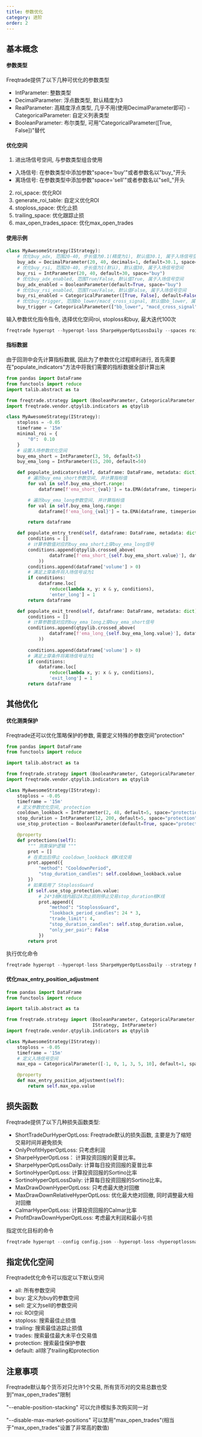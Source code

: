 ```yaml
---
title: 参数优化
category: 进阶
order: 2
---
```


## 基本概念

#### 参数类型

Freqtrade提供了以下几种可优化的参数类型
- IntParameter: 整数类型
- DecimalParameter: 浮点数类型, 默认精度为3
- RealParameter: 高精度浮点类型, 几乎不用(使用DecimalParameter即可) 
 -CategoricalParameter: 自定义列表类型
 - BooleanParameter: 布尔类型, 可用"CategoricalParameter([True, False])"替代

#### 优化空间

1. 进出场信号空间, 与参数类型组合使用
- 入场信号: 在参数类型中添加参数"space='buy'"或者参数名以"buy_"开头
- 离场信号: 在参数类型中添加参数"space='sell'"或者参数名以"sell_"开头

2. roi_space: 优化ROI
3. generate_roi_table: 自定义优化ROI
4. stoploss_space: 优化止损
5. trailing_space: 优化跟踪止损
6. max_open_trades_space: 优化max_open_trades

#### 使用示例

```python
class MyAwesomeStrategy(IStrategy):
    # 优化buy_adx, 范围20-40, 步长值为0.1(精度为1), 默认值30.1, 属于入场信号空间
    buy_adx = DecimalParameter(20, 40, decimals=1, default=30.1, space="buy")
    # 优化buy_rsi, 范围20-40, 步长值为1(默认), 默认值30, 属于入场信号空间
    buy_rsi = IntParameter(20, 40, default=30, space="buy")
    # 优化buy_adx_enabled, 范围True/False, 默认值True, 属于入场信号空间
    buy_adx_enabled = BooleanParameter(default=True, space="buy")
    # 优化buy_rsi_enabled, 范围True/False, 默认值False, 属于入场信号空间
    buy_rsi_enabled = CategoricalParameter([True, False], default=False, space="buy")
    # 优化buy_trigger, 范围bb_lower/macd_cross_signal, 默认值bb_lower, 属于入场信号空间
    buy_trigger = CategoricalParameter(["bb_lower", "macd_cross_signal"], default="bb_lower", space="buy")
```

输入参数优化指令指令, 选择优化空间roi, stoploss和buy, 最大迭代100次

```python
freqtrade hyperopt --hyperopt-loss SharpeHyperOptLossDaily --spaces roi stoploss buy --strategy MyWorkingStrategy --config config.json -e 100
```

#### 指标数据

由于回测中会先计算指标数据, 因此为了参数优化过程顺利进行, 首先需要在"populate_indicators"方法中将我们需要的指标数据全部计算出来

```python
from pandas import DataFrame
from functools import reduce
import talib.abstract as ta

from freqtrade.strategy import (BooleanParameter, CategoricalParameter, DecimalParameter, IStrategy, IntParameter)
import freqtrade.vendor.qtpylib.indicators as qtpylib

class MyAwesomeStrategy(IStrategy):
    stoploss = -0.05
    timeframe = '15m'
    minimal_roi = {
        "0":  0.10
    }
    # 设置入场参数优化空间
    buy_ema_short = IntParameter(3, 50, default=5)
    buy_ema_long = IntParameter(15, 200, default=50)

    def populate_indicators(self, dataframe: DataFrame, metadata: dict) -> DataFrame:
        # 遍历buy_ema_short参数空间, 并计算指标值
        for val in self.buy_ema_short.range:
            dataframe[f'ema_short_{val}'] = ta.EMA(dataframe, timeperiod=val)

        # 遍历buy_ema_long参数空间, 并计算指标值
        for val in self.buy_ema_long.range:
            dataframe[f'ema_long_{val}'] = ta.EMA(dataframe, timeperiod=val)

        return dataframe

    def populate_entry_trend(self, dataframe: DataFrame, metadata: dict) -> DataFrame:
        conditions = []
        # 计算参数值对应的buy_ema_short上穿buy_ema_long信号
        conditions.append(qtpylib.crossed_above(
                dataframe[f'ema_short_{self.buy_ema_short.value}'], dataframe[f'ema_long_{self.buy_ema_long.value}']
            ))
        conditions.append(dataframe['volume'] > 0)
        # 满足上穿条件将入场信号设为1
        if conditions:
            dataframe.loc[
                reduce(lambda x, y: x & y, conditions),
                'enter_long'] = 1
        return dataframe

    def populate_exit_trend(self, dataframe: DataFrame, metadata: dict) -> DataFrame:
        conditions = []
        # 计算参数值对应的buy_ema_long上穿buy_ema_short信号
        conditions.append(qtpylib.crossed_above(
                dataframe[f'ema_long_{self.buy_ema_long.value}'], dataframe[f'ema_short_{self.buy_ema_short.value}']
            ))
      
        conditions.append(dataframe['volume'] > 0)
        # 满足上穿条件将离场信号设为1
        if conditions:
            dataframe.loc[
                reduce(lambda x, y: x & y, conditions),
                'exit_long'] = 1
        return dataframe
```

## 其他优化

#### 优化测类保护

Freqtrade还可以优化策略保护的参数, 需要定义特殊的参数空间"protection"

```python
from pandas import DataFrame
from functools import reduce

import talib.abstract as ta

from freqtrade.strategy import (BooleanParameter, CategoricalParameter, DecimalParameter, IStrategy, IntParameter)
import freqtrade.vendor.qtpylib.indicators as qtpylib

class MyAwesomeStrategy(IStrategy):
    stoploss = -0.05
    timeframe = '15m'
    # 定义参数优化空间, protection
    cooldown_lookback = IntParameter(2, 48, default=5, space="protection", optimize=True)
    stop_duration = IntParameter(12, 200, default=5, space="protection", optimize=True)
    use_stop_protection = BooleanParameter(default=True, space="protection", optimize=True)

    @property
    def protections(self):
        """ 测类保护逻辑 """ 
        prot = []
        # 在卖出后停止 cooldown_lookback 根K线交易
        prot.append({
            "method": "CooldownPeriod",
            "stop_duration_candles": self.cooldown_lookback.value
        })
        # 如果启用了 StoplossGuard
        if self.use_stop_protection.value:
            # 24*3根K线内超过4次止损则停止交易stop_duration根K线
            prot.append({
                "method": "StoplossGuard",
                "lookback_period_candles": 24 * 3,
                "trade_limit": 4,
                "stop_duration_candles": self.stop_duration.value,
                "only_per_pair": False
            })
        return prot
```

执行优化命令
```python
freqtrade hyperopt --hyperopt-loss SharpeHyperOptLossDaily --strategy MyAwesomeStrategy --spaces protection
```

#### 优化max_entry_position_adjustment

```python
from pandas import DataFrame
from functools import reduce

import talib.abstract as ta

from freqtrade.strategy import (BooleanParameter, CategoricalParameter, DecimalParameter, 
                                IStrategy, IntParameter)
import freqtrade.vendor.qtpylib.indicators as qtpylib

class MyAwesomeStrategy(IStrategy):
    stoploss = -0.05
    timeframe = '15m'
    # 定义入场信号空间
    max_epa = CategoricalParameter([-1, 0, 1, 3, 5, 10], default=1, space="buy", optimize=True)

    @property
    def max_entry_position_adjustment(self):
        return self.max_epa.value
```

## 损失函数

Freqtrade提供了以下几种损失函数类型:

- ShortTradeDurHyperOptLoss: Freqtrade默认的损失函数, 主要是为了缩短交易时间并避免损失
- OnlyProfitHyperOptLoss: 只考虑利润
- SharpeHyperOptLoss： 计算投资回报的夏普比率。
- SharpeHyperOptLossDaily: 计算每日投资回报的夏普比率
- SortinoHyperOptLoss: 计算投资回报的Sortino比率
- SortinoHyperOptLossDaily: 计算每日投资回报的Sortino比率。
- MaxDrawDownHyperOptLoss: 只考虑最大绝对回撤
- MaxDrawDownRelativeHyperOptLoss: 优化最大绝对回撤, 同时调整最大相对回撤
- CalmarHyperOptLoss: 计算投资回报的Calmar比率
- ProfitDrawDownHyperOptLoss: 考虑最大利润和最小亏损

指定优化目标的命令

```python
freqtrade hyperopt --config config.json --hyperopt-loss <hyperoptlossname> --strategy <strategyname> -e 500 --spaces all
```

## 指定优化空间

Freqtrade优化命令可以指定以下默认空间

- all: 所有参数空间
- buy: 定义为buy的参数空间
- sell: 定义为sell的参数空间
- roi: ROI空间
- stoploss: 搜索最佳止损值
- trailing: 搜索最佳追踪止损值
- trades: 搜索最佳最大未平仓交易值
- protection: 搜索最佳保护参数
- default: all除了trailing和protection

## 注意事项

Freqtrade默认每个货币对只允许1个交易, 所有货币对的交易总数也受到"max_open_trades"限制

"--enable-position-stacking" 可以允许模拟多次购买同一对

"--disable-max-market-positions" 可以禁用"max_open_trades"(相当于"max_open_trades"设置了非常高的数值)